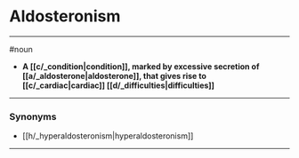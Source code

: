 # Aldosteronism
---
#noun
- **A [[c/_condition|condition]], marked by excessive secretion of [[a/_aldosterone|aldosterone]], that gives rise to [[c/_cardiac|cardiac]] [[d/_difficulties|difficulties]]**
---
### Synonyms
- [[h/_hyperaldosteronism|hyperaldosteronism]]
---
